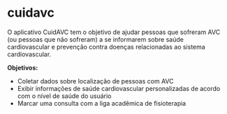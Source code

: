 # cuidavc

O aplicativo CuidAVC tem o objetivo de ajudar pessoas que sofreram AVC (ou pessoas que não sofreram) a se informarem sobre saúde cardiovascular e prevenção contra doenças relacionadas ao sistema cardiovascular.

**Objetivos:**

- Coletar dados sobre localização de pessoas com AVC
- Exibir informações de saúde cardiovascular personalizadas de acordo com o nível de saúde do usuário
- Marcar uma consulta com a liga acadêmica de fisioterapia
